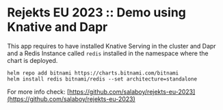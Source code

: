 # Rejekts EU 2023 :: Demo using Knative and Dapr

This app requires to have installed Knative Serving in the cluster and Dapr and a Redis Instance called `redis` installed in the namespace where the chart is deployed. 

```
helm repo add bitnami https://charts.bitnami.com/bitnami
helm install redis bitnami/redis --set architecture=standalone
```

For more info check: [https://github.com/salaboy/rejekts-eu-2023](https://github.com/salaboy/rejekts-eu-2023)